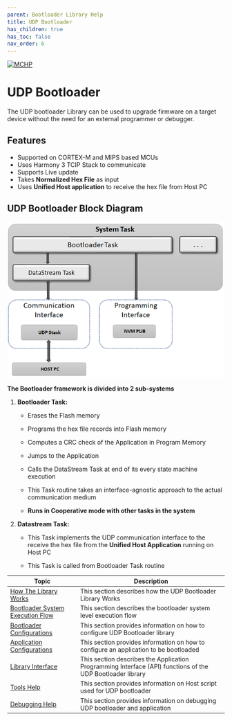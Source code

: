 ```yaml
---
parent: Bootloader Library Help
title: UDP Bootloader
has_children: true
has_toc: false
nav_order: 6
---
```


[![MCHP](https://www.microchip.com/ResourcePackages/Microchip/assets/dist/images/logo.png)](https://www.microchip.com)

# UDP Bootloader

The UDP bootloader Library can be used to upgrade firmware on a target device without the need for an external programmer or debugger.

## Features

- Supported on CORTEX-M and MIPS based MCUs
- Uses Harmony 3 TCIP Stack to communicate 
- Supports Live update
- Takes **Normalized Hex File** as input
- Uses **Unified Host application** to receive the hex file from Host PC

## UDP Bootloader Block Diagram

<p align="center">
    <img src = "./images/udp_bootloader_block_diagram.png"/>
</p>

**The Bootloader framework is divided into 2 sub-systems**

1. **Bootloader Task:**
    - Erases the Flash memory

    - Programs the hex file records into Flash memory

    - Computes a CRC check of the Application in Program Memory

    - Jumps to the Application

    - Calls the DataStream Task at end of its every state machine execution

    - This Task routine takes an interface-agnostic approach to the actual communication medium

    - **Runs in Cooperative mode with other tasks in the system**

2. **Datastream Task:**
    - This Task implements the UDP communication interface to the receive the hex file from the **Unified Host Application** running on Host PC

    - This Task is called from Bootloader Task routine


| Topic                                                                             | Description                                           |
|-----------------------------------------------------------------------------------|-------------------------------------------------------|
| [How The Library Works](./udp_bootloader_how_library_works.md)                    | This section describes how the UDP Bootloader Library Works |
| [Bootloader System Execution Flow](./udp_bootloader_system_execution_flow.md)     | This section describes the bootloader system level execution flow |
| [Bootloader Configurations](./udp_bootloader_configurations.md)                   | This section provides information on how to configure UDP Bootloader library |
| [Application Configurations](./udp_application_configurations.md)                 | This section provides information on how to configure an application to be bootloaded |
| [Library Interface](./udp_bootloader_library_interface.md)                        | This section describes the Application Programming Interface (API) functions of the UDP Bootloader library |
| [Tools Help](../../../../../tools/docs/readme_UnifiedHost_udp.md)                 | This section provides information on Host script used for UDP bootloader |
| [Debugging Help](./udp_debugging.md)                                              | This section provides information on debugging UDP bootloader and application|

